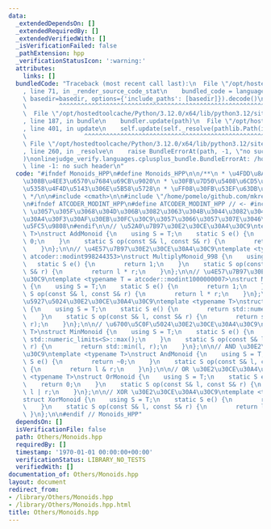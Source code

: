 ```yaml
---
data:
  _extendedDependsOn: []
  _extendedRequiredBy: []
  _extendedVerifiedWith: []
  _isVerificationFailed: false
  _pathExtension: hpp
  _verificationStatusIcon: ':warning:'
  attributes:
    links: []
  bundledCode: "Traceback (most recent call last):\n  File \"/opt/hostedtoolcache/Python/3.12.0/x64/lib/python3.12/site-packages/onlinejudge_verify/documentation/build.py\"\
    , line 71, in _render_source_code_stat\n    bundled_code = language.bundle(stat.path,\
    \ basedir=basedir, options={'include_paths': [basedir]}).decode()\n          \
    \         ^^^^^^^^^^^^^^^^^^^^^^^^^^^^^^^^^^^^^^^^^^^^^^^^^^^^^^^^^^^^^^^^^^^^^^^^^^^^^^^^^\n\
    \  File \"/opt/hostedtoolcache/Python/3.12.0/x64/lib/python3.12/site-packages/onlinejudge_verify/languages/cplusplus.py\"\
    , line 187, in bundle\n    bundler.update(path)\n  File \"/opt/hostedtoolcache/Python/3.12.0/x64/lib/python3.12/site-packages/onlinejudge_verify/languages/cplusplus_bundle.py\"\
    , line 401, in update\n    self.update(self._resolve(pathlib.Path(included), included_from=path))\n\
    \                ^^^^^^^^^^^^^^^^^^^^^^^^^^^^^^^^^^^^^^^^^^^^^^^^^^^^^^^^^\n \
    \ File \"/opt/hostedtoolcache/Python/3.12.0/x64/lib/python3.12/site-packages/onlinejudge_verify/languages/cplusplus_bundle.py\"\
    , line 260, in _resolve\n    raise BundleErrorAt(path, -1, \"no such header\"\
    )\nonlinejudge_verify.languages.cplusplus_bundle.BundleErrorAt: /home/pomelo/github.com/mkreem_library/ac-library/atcoder/modint.hpp:\
    \ line -1: no such header\n"
  code: "#ifndef Monoids_HPP\n#define Monoids_HPP\n\n/**\n * \u4FDD\u8A3C\u3055\u308C\
    \u308B\u4EE3\u6570\u7684\u69CB\u9020\n * \u30FB\u7D50\u5408\u6CD5\u5247\n * \u30FB\
    \u5358\u4F4D\u5143\u306E\u5B58\u5728\n * \uFF08\u30FB\u53EF\u63DB\u6027\uFF09\n\
    \ */\n\n#include <cmath>\n\n#include \"/home/pomelo/github.com/mkreem_library/ac-library/atcoder/modint.hpp\"\
    \n#ifndef ATCODER_MODINT_HPP\n#define ATCODER_MODINT_HPP // <- #include <ac-library/all>\
    \ \u3057\u305F\u3068\u304D\u306B\u3082\u3063\u304B\u3044\u3082\u3046\u4E00\u5EA6\
    \u30A4\u30F3\u30AF\u30EB\u30FC\u30C9\u3057\u3066\u3057\u307E\u3046\u304B\u3089\
    \u5FC5\u9808\n#endif\n\n// \u52A0\u7B97\u30E2\u30CE\u30A4\u30C9\ntemplate <typename\
    \ T>\nstruct AddMonoid {\n    using S = T;\n    static S e() {\n        return\
    \ 0;\n    }\n    static S op(const S& l, const S& r) {\n        return l + r;\n\
    \    }\n};\n\n// \u4E57\u7B97\u30E2\u30CE\u30A4\u30C9\ntemplate <typename T =\
    \ atcoder::modint998244353>\nstruct MultiplyMonoid_998 {\n    using S = T;\n \
    \   static S e() {\n        return 1;\n    }\n    static S op(const S& l, const\
    \ S& r) {\n        return l * r;\n    }\n};\n\n// \u4E57\u7B97\u30E2\u30CE\u30A4\
    \u30C9\ntemplate <typename T = atcoder::modint1000000007>\nstruct MultiplyMonoid_100\
    \ {\n    using S = T;\n    static S e() {\n        return 1;\n    }\n    static\
    \ S op(const S& l, const S& r) {\n        return l * r;\n    }\n};\n\n// \u6700\
    \u5927\u5024\u30E2\u30CE\u30A4\u30C9\ntemplate <typename T>\nstruct MaxMonoid\
    \ {\n    using S = T;\n    static S e() {\n        return std::numeric_limits<S>::min();\n\
    \    }\n    static S op(const S& l, const S& r) {\n        return std::max(l,\
    \ r);\n    }\n};\n\n// \u6700\u5C0F\u5024\u30E2\u30CE\u30A4\u30C9\ntemplate <typename\
    \ T>\nstruct MinMonoid {\n    using S = T;\n    static S e() {\n        return\
    \ std::numeric_limits<S>::max();\n    }\n    static S op(const S& l, const S&\
    \ r) {\n        return std::min(l, r);\n    }\n};\n\n// AND \u30E2\u30CE\u30A4\
    \u30C9\ntemplate <typename T>\nstruct AndMonoid {\n    using S = T;\n    static\
    \ S e() {\n        return ~0;\n    }\n    static S op(const S& l, const S& r)\
    \ {\n        return l & r;\n    }\n};\n\n// OR \u30E2\u30CE\u30A4\u30C9\ntemplate\
    \ <typename T>\nstruct OrMonoid {\n    using S = T;\n    static S e() {\n    \
    \    return 0;\n    }\n    static S op(const S& l, const S& r) {\n        return\
    \ l | r;\n    }\n};\n\n// XOR \u30E2\u30CE\u30A4\u30C9\ntemplate <typename T>\n\
    struct XorMonoid {\n    using S = T;\n    static S e() {\n        return 0;\n\
    \    }\n    static S op(const S& l, const S& r) {\n        return l ^ r;\n   \
    \ }\n};\n\n#endif // Monoids_HPP"
  dependsOn: []
  isVerificationFile: false
  path: Others/Monoids.hpp
  requiredBy: []
  timestamp: '1970-01-01 00:00:00+00:00'
  verificationStatus: LIBRARY_NO_TESTS
  verifiedWith: []
documentation_of: Others/Monoids.hpp
layout: document
redirect_from:
- /library/Others/Monoids.hpp
- /library/Others/Monoids.hpp.html
title: Others/Monoids.hpp
---
```

